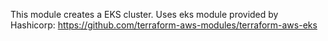 
This module creates a EKS cluster.
Uses eks module provided by Hashicorp: https://github.com/terraform-aws-modules/terraform-aws-eks